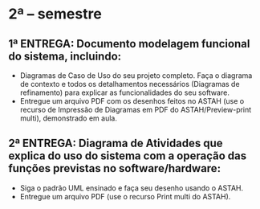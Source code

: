 # 2ª – semestre

## 1ª ENTREGA: Documento modelagem funcional do sistema, incluindo:

- Diagramas de Caso de Uso do seu projeto completo. Faça o diagrama de contexto e todos os detalhamentos necessários (Diagramas de refinamento) para
explicar as funcionalidades do seu software.
- Entregue um arquivo PDF com os desenhos feitos no ASTAH (use o recurso de Impressão de Diagramas em PDF do ASTAH/Preview-print multi), demonstrado em aula.

## 2ª ENTREGA: Diagrama de Atividades que explica do uso do sistema com a operação das funções previstas no software/hardware:

- Siga o padrão UML ensinado e faça seu desenho usando o ASTAH.
- Entregue um arquivo PDF (use o recurso Print multi do ASTAH). 
